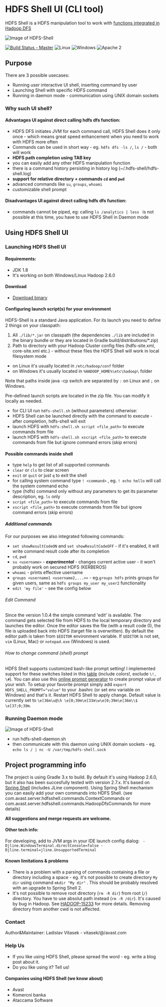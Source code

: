 
# HDFS Shell UI (CLI tool)
HDFS Shell is a HDFS manipulation tool to work with [functions integrated in Hadoop DFS](https://hadoop.apache.org/docs/current/hadoop-project-dist/hadoop-common/FileSystemShell.html)

![Image of HDFS-Shell](https://github.com/avast/hdfs-shell/blob/master/web/screencast.gif)

[![Build Status - Master](https://travis-ci.org/avast/hdfs-shell.svg?branch=master)](https://travis-ci.org/avast/hdfs-shell) ![Linux](https://img.shields.io/badge/os-linux-green.svg?style=flat) ![Windows](https://img.shields.io/badge/os-windows-green.svg?style=flat) ![Apache 2](https://img.shields.io/badge/license-Apache2-blue.svg?style=flat)


## Purpose
There are 3 possible usecases:

- Running user interactive UI shell, inserting command by user
- Launching Shell with specific HDFS command
- Running in daemon mode - communication using UNIX domain sockets

###  Why such UI shell?

#### Advantages UI against direct calling hdfs dfs function:

- HDFS DFS initiates JVM for each command call, HDFS Shell does it only once - which means great speed enhancement when you need to work with HDFS more often
- Commands can be used in short way - eg. ```hdfs dfs -ls /```, ```ls /``` - both will work
- **HDFS path completion using TAB key**
- you can easily add any other HDFS manipulation function
- there is a command history persisting in history log (~/.hdfs-shell/hdfs-shell.log)
- **support for relative directory + commands ```cd``` and ```pwd```**
- advanced commands like ```su```, ```groups```, ```whoami```
- customizable shell prompt

#### Disadvantages UI against direct calling hdfs dfs function:

- commands cannot be piped, eg: calling ```ls /analytics | less ``` is not possible at this time, you have to use HDFS Shell in Daemon mode

## Using HDFS Shell UI

### Launching HDFS Shell UI
#### Requirements:
- JDK 1.8
- It's working on both Windows/Linux Hadoop 2.6.0

#### Download
- [Download binary](https://github.com/avast/hdfs-shell/releases/download/v1.0.8/hdfs-shell-1.0.8.zip)

#### Configuring launch script(s) for your environment
HDFS-Shell is a standard Java application. For its launch you need to define 2 things on your classpath:

1. All ```./lib/*.jar``` on classpath (the dependencies ```./lib``` are included in the binary bundle or they are located in Gradle build/distributions/*.zip)
2. Path to directory with your Hadoop Cluster config files (hdfs-site.xml, core-site.xml etc.) - without these files the HDFS Shell will work in local filesystem mode
 - on Linux it's usually located in ```/etc/hadoop/conf``` folder
 - on Windows it's usually located in ```%HADOOP_HOME%\etc\hadoop\``` folder

Note that paths inside java -cp switch are separated by ```:``` on Linux and ```;``` on Windows.

Pre-defined launch scripts are located in the zip file. You can modify it locally as needed.

- for CLI UI run ```hdfs-shell.sh``` (without parameters) otherwise:
- HDFS Shell can be launched directly with the command to execute - after completion, hdfs-shell will exit
- launch HDFS with ```hdfs-shell.sh script <file_path>``` to execute commands from file
- launch HDFS with ```hdfs-shell.sh xscript <file_path>``` to execute commands from file but ignore command errors (skip errors)

#### Possible commands inside shell

- type ```help``` to get list of all supported commands
- ```clear``` or ```cls``` to clear screen
- ```exit``` or ```quit``` or just ```q``` to exit the shell
- for calling system command type ```! <command>``` , eg. ```! echo hello``` will call the system command echo
- type (hdfs) command only without any parameters to get its parameter description, eg. ```ls``` only
- ```script <file_path>``` to execute commands from file
- ```xscript <file_path>``` to execute commands from file but ignore command errors (skip errors)

##### Additional commands
For our purposes we also integrated following commands:
- ```set showResultCodeON```  and ```set showResultCodeOFF``` - if it's enabled, it will write command result code after its completion
- ```cd```, ```pwd```
- ```su <username>``` - ***experimental*** -  changes current active user - it won't probably work on secured HDFS (KERBEROS)
- ```whoami``` - prints effective username
- ```groups <username1 <username2,...>>``` - eg.```groups hdfs``` prints groups for given users, same as ```hdfs groups my_user my_user2``` functionality
- ```edit 'my file'``` - see the config below


###### Edit Command
Since the version 1.0.4 the simple command 'edit' is available. The command gets selected file from HDFS to the local temporary directory and launches the editor. Once the editor saves the file (with a result code 0), the file is uploaded back into HDFS (target file is overwritten).
By default the editor path is taken from ```$EDITOR``` environment variable. If ```$EDITOR``` is not set, ```vim``` (Linux, Mac) or ```notepad.exe``` (Windows) is used.

###### How to change command (shell) prompt
HDFS Shell supports customized bash-like prompt setting!
I implemented support for these switches listed in this [table](https://bash.cyberciti.biz/guide/Changing_bash_prompt) (include colors!, exclude ```\!, \#```).
You can also use this [online prompt generator](http://ezprompt.net/) to create prompt value of your wish.
To setup your favorite prompt simply add ```export HDFS_SHELL_PROMPT="value"``` to your .bashrc (or set env variable on Windows) and that's it. Restart HDFS Shell to apply change.
Default value is currently set to ```\e[36m\u@\h \e[0;39m\e[33m\w\e[0;39m\e[36m\\$ \e[37;0;39m```.

### Running Daemon mode
![Image of HDFS-Shell](https://github.com/avast/hdfs-shell/blob/master/web/screenshot2.png)

- run hdfs-shell-daemon.sh
- then communicate with this daemon using UNIX domain sockets - eg. ```echo ls / | nc -U /var/tmp/hdfs-shell.sock```



## Project programming info
The project is using Gradle 3.x to build. By default it's using Hadoop 2.6.0, but it also has been succesfully tested with version 2.7.x.
It's based on [Spring Shell](https://github.com/spring-projects/spring-shell) (includes JLine component). Using Spring Shell mechanism you can easily add your own commands into HDFS Shell.
(see com.avast.server.hdfsshell.commands.ContextCommands or com.avast.server.hdfsshell.commands.HadoopDfsCommands for more details)

**All suggestions and merge requests are welcome.**

#### Other tech info:
For developing, add to JVM args in your IDE launch config dialog: 
``` -Djline.WindowsTerminal.directConsole=false -Djline.terminal=jline.UnsupportedTerminal```


#### Known limitations & problems

- There is a problem with a parsing of commands containing a file or directory including a space - eg. it's not possible to create directory ```My dir``` using command ```mkdir "My dir"``` . This should be probably resolved with an upgrade to Spring Shell 2.
- It's not possible to remove root directory (```rm -R dir```) from root (```/```) directory. You have to use absolut path instead (```rm -R /dir```). It's caused by bug in Hadoop. See [HADOOP-15233](https://issues.apache.org/jira/browse/HADOOP-15233) for more details. Removing directory from another cwd is not affected. 

### Contact
Author&Maintainer: Ladislav Vitasek  - vitasek/@/avast.com

### Help Us
- If you like using HDFS Shell, please spread the word - eg. write a blog post about it. 
- Do you like using it? Tell us!
#### Companies using HDFS Shell (we know about)
- Avast
- Komercni banka
- Ataccama Software



